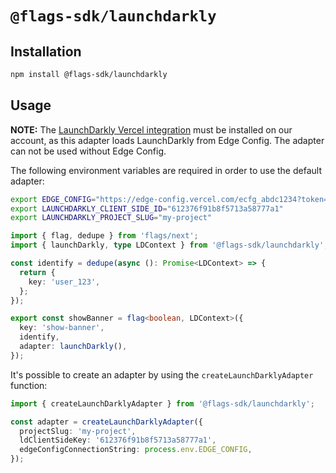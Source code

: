# `@flags-sdk/launchdarkly`

## Installation

```sh
npm install @flags-sdk/launchdarkly
```

## Usage

**NOTE:** The [LaunchDarkly Vercel integration](https://vercel.com/integrations/launchdarkly) must be installed on our account, as this adapter loads LaunchDarkly from Edge Config. The adapter can not be used without Edge Config.

The following environment variables are required in order to use the default adapter:

```sh
export EDGE_CONFIG="https://edge-config.vercel.com/ecfg_abdc1234?token=xxx-xxx-xxx" # Provided by Vercel when connecting an Edge Config to the project
export LAUNCHDARKLY_CLIENT_SIDE_ID="612376f91b8f5713a58777a1"
export LAUNCHDARKLY_PROJECT_SLUG="my-project"
```

```ts
import { flag, dedupe } from 'flags/next';
import { launchDarkly, type LDContext } from '@flags-sdk/launchdarkly';

const identify = dedupe(async (): Promise<LDContext> => {
  return {
    key: 'user_123',
  };
});

export const showBanner = flag<boolean, LDContext>({
  key: 'show-banner',
  identify,
  adapter: launchDarkly(),
});
```

It's possible to create an adapter by using the `createLaunchDarklyAdapter` function:

```ts
import { createLaunchDarklyAdapter } from '@flags-sdk/launchdarkly';

const adapter = createLaunchDarklyAdapter({
  projectSlug: 'my-project',
  ldClientSideKey: '612376f91b8f5713a58777a1',
  edgeConfigConnectionString: process.env.EDGE_CONFIG,
});
```
